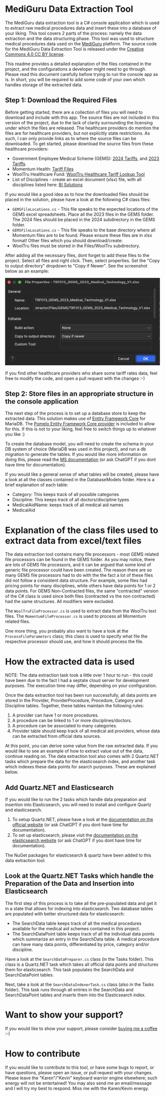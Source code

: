 # MediGuru Data Extraction Tool

The MediGuru data extraction tool is a C# console application which is used to extract raw medical procedures data and insert these into a database of your liking. This tool covers 2 parts of the process: namely the data extraction and the data structuring phase. This tool was used to structure medical procedures data used on the [MediGuru](https://www.mediguru.co.za) platform. The source code for the MediGuru Data Extraction Tool is released under the [Creative Commons 4.0 CC BY license](https://creativecommons.org/licenses/by/4.0/).

This readme provides a detailed explanation of the files contained in the project, and the configurations a developer might need to go through. Please read this document carefully before trying to run the console app as is. In short, you will be required to add some code of your own which handles storage of the extracted data.

## Step 1: Download the Required Files
Before getting started, there are a collection of files you will need to download and include with this app. The source files are not included in this version of the project, due to the lack of clarity surrounding the licensing under which the files are released. The healthcare providers do mention the files are for healthcare providers, but not explicitly state restrictions. As such, I can only provide links as to where the source files can be downloaded. To get started, please download the source files from these healthcare providers:

- Government Employee Medical Scheme (GEMS): [2024 Tariffs](https://www.gems.gov.za/Healthcare-Providers/Tariff-Files/2024-Tariff-Files?year=2024), and [2023 Tariffs](https://www.gems.gov.za/Healthcare-Providers/Tariff-Files/2023-Tariff-Files?year=2023).
- Momentum Health: [Tariff Files](https://provider.momentum.co.za/default.aspx?wv0/VQt%20352aqBYetE7mOzP25ni40mElMQCBtHeLFrhqZJoAkQmjjgI0R8l2eUTE3fR8oeIiUZc3QGgejEHXYA==)
- WoolTru Healthcare Fund: [WoolTru Healthcare Tariff Lookup Tool](https://www.wooltruhealthcarefund.co.za/benefits/fund-tariff--whft--lookup)
- List of Disciplines - create an excel document (xlsx) file, with all disciplines listed here: [BI Solutions](https://www.bisolutions.co.za/reports/disciplines.php)

If you would like a good idea as to how the downloaded files should be placed in the solution, please have a look at the following C# class files:

- `GEMSFileLocations.cs` - This file speaks to the expected locations of the GEMS excel spreadsheets. Place all the 2023 files in the GEMS folder. The 2024 files should be placed in the 2024 subdirectory in the GEMS folder.
- `GEMSFileLocations.cs` - This file speaks to the base directory where all Momentum files are to be found. Please ensure these files are in xlsx format!
  Other files which you should download/create:
- WoolTru files must be stored in the Files/WoolTru subdirectory.

After adding all the necessary files, dont forget to add these files to the project. Select all files and right click. Then, select properties. Set the "Copy to output directory" dropdown to "Copy if Newer". See the screenshot below as an example:

![Example of GEMS tariff file properties](Images/receipt_1.png)

If you find other healthcare providers who share some tariff rates data, feel free to modify the code, and open a pull request with the changes :-)

## Step 2: Store files in an appropriate structure in the console application

The next step of the process is to set up a database store to keep the extracted data. This solution makes use of [Entity Framework Core](https://learn.microsoft.com/en-us/ef/core/) for MariaDB. The [Pomelo Entity Framework Core provider](https://github.com/PomeloFoundation/Pomelo.EntityFrameworkCore.MySql) is included to allow for this. If this is not to your liking, feel free to switch things up to whatever you like :)

To create the database model, you will need to create the schema in your DB system of choice (MariaDB was used in this project), and run a db migration to generate the tables. If you would like more information on doing this, please read the [MS documentation](https://learn.microsoft.com/en-us/ef/core/managing-schemas/migrations/?tabs=dotnet-core-cli) (or ask ChatGPT if you dont have time for documentation).

If you would like a general sense of what tables will be created, please have a look at all the classes contained in the DatabaseModels folder. Here is a brief explanation of each table:

- Category: This keeps track of all possible categories
- Discipline: This keeps track of all doctors/discipline types
- MedicalAidName: keeps track of all medical aid names
- MedicalAid

# Explanation of the class files used to extract data from excel/text files

The data extraction tool contains many file processors - most GEMS related file processors can be found in the GEMS folder. As you may notice, there are lots of GEMS file processors, and it can be argued that some kind of generic file processor could have been created. The reason there are so many GEMS file processors had to do with the the fact a lot of these files did not follow a consistent data structure. For example, some files had pricing points for many disciplines, while others have data points for 1 or 2 data points. For GEMS Non-Contracted files, the same "contracted" version of the C# class is used since both files (contracted vs the non contracted) had the same structures. All modifiers were excluded.

The `WoolTruFileProcessor.cs` is used to extract data from the WoolTru text files. The `MomentumFileProcessor.cs` is used to process all Momentum related files.

One more thing, you probably also want to have a look at the `ProcessFileParameters` class; this class is used to specify what file the respective processor should use, and how it should process the file.

# How the extracted data is used
NOTE: The data extraction task took a little over 1 hour to run - this could have been due to the fact I had a septate cloud server for development purposes. The execution time may differ, depending on your configuration.

Once the data extraction tool has been run successfully, all data points are stored in the Provider, ProviderProcedure, Procedure, Category and Discipline tables. Together, these tables maintain the following rules:

1. A provider can have 1 or more procedures.
2. A procedure can be linked to 1 or more disciplines/doctors.
3. A procedure can be associated to many categories.
4. Provider table should keep track of all medical aid providers, whose data can be extracted from official data sources.

At this point, you can derive some value from the raw extracted data. If you would like to see an example of how to extract value out of the data, continue reading on. The data extraction tool also comes with 2 Quartz.NET tasks which prepare the data for the elasticsearch index, and another task which indexes these data points for search purposes. These are explained below.

## Add Quartz.NET and Elasticsearch
If you would like to run the 2 tasks which handle data preparation and insertion into Elasticsearch, you will need to install and configure Quartz and elasticsearch.

1. To setup Quartz.NET, please have a look at the [documentation on the official website](https://www.quartz-scheduler.net/documentation/quartz-3.x/packages/microsoft-di-integration.html) (or ask ChatGPT if you dont have time for documentation).
2. To set up elasticsearch, please visit the [documentation on the elasticsearch website](https://www.elastic.co/guide/en/elasticsearch/reference/current/install-elasticsearch.html#elasticsearch-install-packages) (or ask ChatGPT if you dont have time for documentation).

The NuGet packages for elasticsearch & quartz have been added to this data extraction tool.
## Look at the Quartz.NET Tasks which handle the Preparation of the Data and Insertion into Elasticsearch

The first step of this process is to take all the pre-populated data and get it in a state that allows for indexing into elasticsearch. Two database tables are populated with better structured data for elasticsearch:

- The SearchData table keeps track of all the medical procedures available for the medical aid schemes contained in this project.
- The SearchDataPoint table keeps track of all the individual data points which summarize an entry in the SearchData table. A medical procedure can have many data points, differentiated by price, category and/or discipline.

Have a look at the `SearchDataPreparer.cs` class (in the Tasks folder). This class is a Quartz.NET task which takes all official data points and structures them for elasticsearch. This task populates the SearchData and SearchDataPoint tables.

Next, take a look at the `SearchDataIndexerTask.cs` class (also in the Tasks folder). This task runs through all entries in the SearchData and SearchDataPoint tables and inserts them into the Elasticsearch index.

# Want to show your support?
If you would like to show your support, please consider [buying me a coffee](https://www.buymeacoffee.com/okuhlengado) :-)

# How to contribute

If you would like to contribute to this tool, or have some bugs to report, or have questions, please open an issue, or pull request with your changes. Please leave the "Karen"/"Kevin" keyboard warrior engine elsewhere; such energy will not be entertained! You may also send me an email/message and I will try my best to respond. Miss me with the Karen/Kevin energy. 